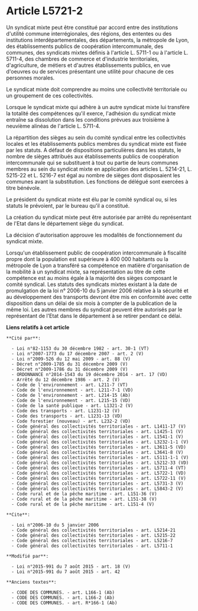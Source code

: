 # Article L5721-2

Un syndicat mixte peut être constitué par accord entre des institutions d'utilité commune interrégionales, des régions, des
ententes ou des institutions interdépartementales, des départements, la métropole de Lyon, des établissements publics de
coopération intercommunale, des communes, des syndicats mixtes définis à l'article L. 5711-1 ou à l'article L. 5711-4, des
chambres de commerce et d'industrie territoriales, d'agriculture, de métiers et d'autres établissements publics, en vue
d'oeuvres ou de services présentant une utilité pour chacune de ces personnes morales. 

Le syndicat mixte doit comprendre au moins une collectivité territoriale ou un groupement de ces collectivités. 

Lorsque le syndicat mixte qui adhère à un autre syndicat mixte lui transfère la totalité des compétences qu'il exerce,
l'adhésion du syndicat mixte entraîne sa dissolution dans les conditions prévues aux troisième à neuvième alinéas de
l'article L. 5711-4. 

La répartition des sièges au sein du comité syndical entre les collectivités locales et les établissements publics membres du
syndicat mixte est fixée par les statuts. A défaut de dispositions particulières dans les statuts, le nombre de sièges
attribués aux établissements publics de coopération intercommunale qui se substituent à tout ou partie de leurs communes
membres au sein du syndicat mixte en application des articles L. 5214-21, L. 5215-22 et L. 5216-7 est égal au nombre de
sièges dont disposaient les communes avant la substitution. Les fonctions de délégué sont exercées à titre bénévole. 

Le président du syndicat mixte est élu par le comité syndical ou, si les statuts le prévoient, par le bureau qu'il a
constitué. 

La création du syndicat mixte peut être autorisée par arrêté du représentant de l'Etat dans le département siège du
syndicat. 

La décision d'autorisation approuve les modalités de fonctionnement du syndicat mixte. 

Lorsqu'un établissement public de coopération intercommunale à fiscalité propre dont la population est supérieure à 400 000
habitants ou la métropole de Lyon a transféré sa compétence en matière d'organisation de la mobilité à un syndicat mixte, sa
représentation au titre de cette compétence est au moins égale à la majorité des sièges composant le comité syndical. Les
statuts des syndicats mixtes existant à la date de promulgation de la loi n° 2006-10 du 5 janvier 2006 relative à la sécurité
et au développement des transports devront être mis en conformité avec cette disposition dans un délai de six mois à compter
de la publication de la même loi. Les autres membres du syndicat peuvent être autorisés par le représentant de l'Etat dans le
département à se retirer pendant ce délai.

**Liens relatifs à cet article**

	**Cité par**:

	  - Loi n°82-1153 du 30 décembre 1982 - art. 30-1 (VT)
	  - Loi n°2007-1773 du 17 décembre 2007 - art. 2 (V)
	  - Loi n°2009-526 du 12 mai 2009 - art. 88 (V)
	  - Décret n°2009-1785 du 31 décembre 2009 (V)
	  - Décret n°2009-1786 du 31 décembre 2009 (V)
	  - ORDONNANCE n°2014-1543 du 19 décembre 2014 - art. 17 (VD)
	  - Arrêté du 12 décembre 1986 - art. 2 (V)
	  - Code de l'environnement - art. L211-7 (VT)
	  - Code de l'environnement - art. L211-7-1 (VD)
	  - Code de l'environnement - art. L214-15 (Ab)
	  - Code de l'environnement - art. L215-15 (VD)
	  - Code de la santé publique - art. L1321-2 (V)
	  - Code des transports - art. L1231-12 (V)
	  - Code des transports - art. L1231-13 (VD)
	  - Code forestier (nouveau) - art. L232-2 (VD)
	  - Code général des collectivités territoriales - art. L1411-17 (V)
	  - Code général des collectivités territoriales - art. L1425-1 (V)
	  - Code général des collectivités territoriales - art. L1541-1 (V)
	  - Code général des collectivités territoriales - art. L3232-1-1 (V)
	  - Code général des collectivités territoriales - art. L3611-5 (VD)
	  - Code général des collectivités territoriales - art. L3641-8 (V)
	  - Code général des collectivités territoriales - art. L5111-1-1 (V)
	  - Code général des collectivités territoriales - art. L5212-33 (VD)
	  - Code général des collectivités territoriales - art. L5711-4 (VT)
	  - Code général des collectivités territoriales - art. L5722-1 (VD)
	  - Code général des collectivités territoriales - art. L5722-11 (V)
	  - Code général des collectivités territoriales - art. L5731-3 (V)
	  - Code général des collectivités territoriales - art. L5843-2 (V)
	  - Code rural et de la pêche maritime - art. L151-36 (V)
	  - Code rural et de la pêche maritime - art. L151-38 (V)
	  - Code rural et de la pêche maritime - art. L151-4 (V)

	**Cite**:

	  - Loi n°2006-10 du 5 janvier 2006
	  - Code général des collectivités territoriales - art. L5214-21
	  - Code général des collectivités territoriales - art. L5215-22
	  - Code général des collectivités territoriales - art. L5216-7
	  - Code général des collectivités territoriales - art. L5711-1

	**Modifié par**:

	  - Loi n°2015-991 du 7 août 2015 - art. 18 (V)
	  - Loi n°2015-991 du 7 août 2015 - art. 42

	**Anciens textes**:

	  - CODE DES COMMUNES. - art. L166-1 (Ab)
	  - CODE DES COMMUNES. - art. L166-2 (Ab)
	  - CODE DES COMMUNES. - art. R*166-1 (Ab)
